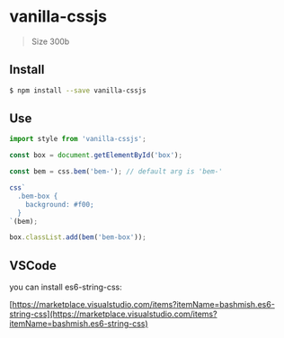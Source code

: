 # vanilla-cssjs

> Size 300b

## Install

```sh
$ npm install --save vanilla-cssjs
```

## Use

```js
import style from 'vanilla-cssjs';

const box = document.getElementById('box');

const bem = css.bem('bem-'); // default arg is 'bem-'

css`
  .bem-box {
    background: #f00;
  }
`(bem);

box.classList.add(bem('bem-box'));
```

## VSCode

you can install es6-string-css:

[https://marketplace.visualstudio.com/items?itemName=bashmish.es6-string-css](https://marketplace.visualstudio.com/items?itemName=bashmish.es6-string-css)
